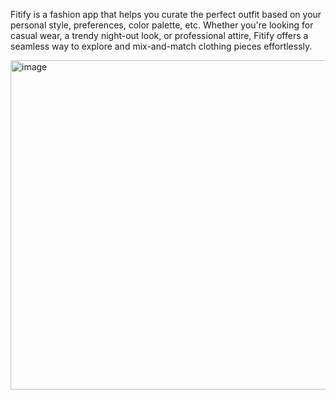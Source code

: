 Fitify is a fashion app that helps you curate the perfect outfit based on your personal style, preferences, color palette, etc. Whether you're looking for casual wear, a trendy night-out look, or professional attire, Fitify offers a seamless way to explore and mix-and-match clothing pieces effortlessly.

<img width="527" alt="image" text-align="center" src="https://github.com/user-attachments/assets/4455622e-f802-437f-a364-8209c523c911" />
